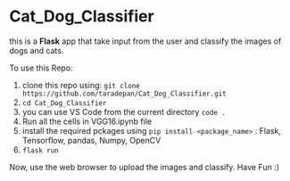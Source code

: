 # Cat_Dog_Classifier
this is a <b>Flask</b> app that take input from the user and classify the images of dogs and cats.

To use this Repo:
1. clone this repo using: `git clone https://github.com/taradepan/Cat_Dog_Classifier.git`
2. `cd Cat_Dog_Classifier`
3. you can use VS Code from the current directory `code .`
4. Run all the cells in VGG16.ipynb file
5. install the required pckages using `pip install <package_name>` : Flask, Tensorflow, pandas, Numpy, OpenCV
6. `flask run`

Now, use the web browser to upload the images and classify.
Have Fun :)
